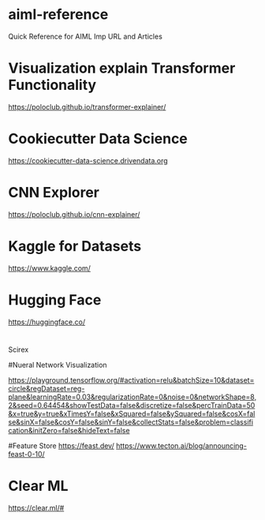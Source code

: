 # aiml-reference
Quick Reference for AIML Imp URL and Articles

# Visualization explain Transformer Functionality 
https://poloclub.github.io/transformer-explainer/


# Cookiecutter Data Science
https://cookiecutter-data-science.drivendata.org

# CNN Explorer 
https://poloclub.github.io/cnn-explainer/

# Kaggle for Datasets 
https://www.kaggle.com/

# Hugging Face 
https://huggingface.co/

#
Scirex 

#Nueral Network Visualization 

https://playground.tensorflow.org/#activation=relu&batchSize=10&dataset=circle&regDataset=reg-plane&learningRate=0.03&regularizationRate=0&noise=0&networkShape=8,2&seed=0.64454&showTestData=false&discretize=false&percTrainData=50&x=true&y=true&xTimesY=false&xSquared=false&ySquared=false&cosX=false&sinX=false&cosY=false&sinY=false&collectStats=false&problem=classification&initZero=false&hideText=false

#Feature Store 
https://feast.dev/
https://www.tecton.ai/blog/announcing-feast-0-10/

# Clear ML 
https://clear.ml/#


 


